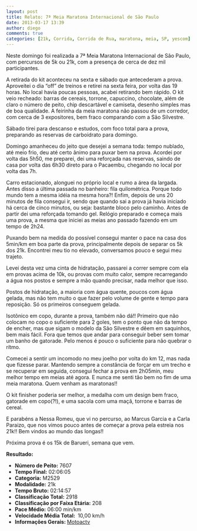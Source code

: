 ```yaml
---
layout: post
title: Relato: 7ª Meia Maratona Internacional de São Paulo
date: 2013-03-17 13:39
author: diego
comments: true
categories: [21k, Corrida, Corrida de Rua, maratona, meia, SP, yescom]
---
```

Neste domingo foi realizada a 7ª Meia Maratona Internacional de São Paulo, com percursos de 5k ou 21k, com a presença de cerca de dez mil participantes.

A retirada do kit aconteceu na sexta e sábado que antecederam a prova. Aproveitei o dia “off” de treinos e retirei na sexta feira, por volta das 19 horas. No local havia poucas pessoas, acabei retirando bem rápido. O kit veio recheado: barras de cereais, torrone, capuccino, chocolate, além de claro o número de peito, chip descartável e camiseta, desenho simples mas de boa qualidade. A feirinha da meia maratona não passou de um corredor, com cerca de 3 expositores, bem fraco comparando com a São Silvestre.

Sábado tirei para descanso e estudos, com foco total para a prova, preparando as reservas de carboidrato para domingo.

Domingo amanheceu do jeito que desejei a semana toda: tempo nublado, até meio frio, deu até certo ânimo para puxar bem na prova. Acordei por volta das 5h50, me preparei, dei uma reforçada nas reservas, saindo de casa por volta das 6h30 direto para o Pacaembu, chegando no local por volta das 7h.

Carro estacionado, alonguei no próprio local e rumo a área da largada. Antes disso a última passada no banheiro: fila quilométrica. Porque todo mundo tem a mesma idéia na mesma hora?! Enfim, depois de uns 20 minutos de fila consegui ir, sendo que quando sai a prova já havia iniciado há cerca de cinco minutos, ou seja: bastante bloco pelo caminho. Antes de partir dei uma reforçada tomando gel. Relógio preparado e começa mais uma prova, a mesma que iniciei as meias ano passado fazendo em um tempo de 2h24.

Puxando bem na medida do possível consegui manter o pace na casa dos 5min/km em boa parte da prova, principalmente depois de separar os 5k dos 21k. Encontrei meu tio no elevado, conversamos pouco e segui meu trajeto.

Levei desta vez uma cinta de hidratação, passarei a correr sempre com ela em provas acima de 10k, ou provas com muito calor, sempre recarregando a água nos postos e sempre a mão quando precisar, nada melhor que isso.

Postos de hidratação, a maioria com água quente, poucos com água gelada, mas não tem muito o que fazer pelo volume de gente e tempo para reposição. Só os primeiros conseguem gelada.

Isotônico em copo, durante a prova, também não dá!! Primeiro que não colocam no copo o suficiente para 2 goles, tem o ponto que não da tempo de encher, mas que sigam o modelo da São Silvestre e dêem em saquinhos, bem mais fácil. Fora que temos que andar para conseguir beber sem tomar um banho de gatorade. Pelo menos é pouco o suficiente para não quebrar o rítmo.

Comecei a sentir um incomodo no meu joelho por volta do km 12, mas nada que fizesse parar. Mantendo sempre a constância de forçar em um trecho e se recuperar em seguida, consegui fechar a prova em 2h05min, meu melhor tempo em meias até agora. E nunca me senti tão bem no fim de uma meia maratona. Quem venham as maratonas!!

O kit finisher poderia ser melhor, a medalha com um design bem fraco, gatorade em copo(?!), e uma sacola com uma maçã, torrone e barras de cereal.

E parabéns a Nessa Romeu, que vi no percurso, ao Marcus Garcia e a Carla Paraizo, que nos vimos pouco antes de começar a prova pela estreia nos 21k!! Bem vindos ao mundo das longas!!

Próxima prova é os 15k de Barueri, semana que vem.


<strong>
Resultado:</strong>
<div class="moldura"><a class="lightbox cboxElement" href="http://www.diegoronan.com.br/diegoronan/wp-content/uploads/2013/03/meiasp_big.jpg"><img alt="" src="http://www.diegoronan.com.br/diegoronan/wp-content/uploads/2013/03/meiasp.jpg" /></a></div>
<ul>
	<li><strong>Número de Peito:</strong> 7607</li>
	<li><strong>Tempo Final:</strong> 02:06:05</li>
	<li><strong>Categoria:</strong> M2529</li>
	<li><strong>Modalidade:</strong> 21k</li>
	<li><strong>Tempo Bruto:</strong> 02:14:57</li>
	<li><strong>Classificação Total:</strong> 2918</li>
	<li><strong>Classificação por Faixa Etária:</strong> 208</li>
	<li><strong>Pace Médio:</strong> 06:00 min/km</li>
	<li><strong>Velocidade Média Total: </strong> 10,00 km/h</li>
	<li><strong>Informações Gerais: </strong><a href="http://bit.ly/ZjcfXz" target="_blank">Motoactv</a></li>
</ul>
&nbsp;

